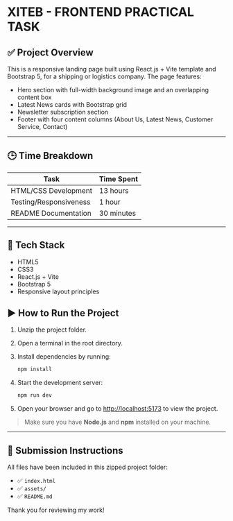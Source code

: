 # XITEB - FRONTEND PRACTICAL TASK

## ✅ Project Overview

This is a responsive landing page built using React.js + Vite template and Bootstrap 5, for a shipping or logistics company. The page features:

- Hero section with full-width background image and an overlapping content box
- Latest News cards with Bootstrap grid
- Newsletter subscription section
- Footer with four content columns (About Us, Latest News, Customer Service, Contact)

---

## 🕒 Time Breakdown

| Task                   | Time Spent |
|------------------------|------------|
| HTML/CSS Development   | 13 hours   |
| Testing/Responsiveness | 1 hour     |
| README Documentation   | 30 minutes |

---

## 🧱 Tech Stack

- HTML5
- CSS3
- React.js + Vite
- Bootstrap 5
- Responsive layout principles


## ▶️ How to Run the Project


1. Unzip the project folder.
2. Open a terminal in the root directory.
3. Install dependencies by running:

   ```bash
   npm install
   ```

4. Start the development server:

   ```bash
   npm run dev
   ```

5. Open your browser and go to [http://localhost:5173](http://localhost:5173) to view the project.

> Make sure you have **Node.js** and **npm** installed on your machine.

---

## 📩 Submission Instructions

All files have been included in this zipped project folder:

- ✅ `index.html`
- ✅ `assets/`
- ✅ `README.md`


Thank you for reviewing my work!

